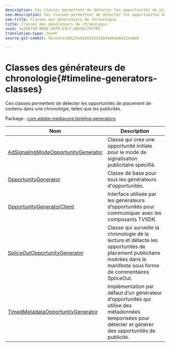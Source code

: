```yaml
---
description: Ces classes permettent de détecter les opportunités de placement de contenu dans une chronologie, telles que les publicités.
seo-description: Ces classes permettent de détecter les opportunités de placement de contenu dans une chronologie, telles que les publicités.
seo-title: Classes des générateurs de chronologie
title: Classes des générateurs de chronologie
uuid: 1e36b738-0684-44f0-b3c3-dd656c70f705
translation-type: tm+mt
source-git-commit: 91cea7acb8127e02b82e5242b9ad6ab0d12ce0eb

---
```



# Classes des générateurs de chronologie{#timeline-generators-classes}

Ces classes permettent de détecter les opportunités de placement de contenu dans une chronologie, telles que les publicités.

Package : [com.adobe.mediacore.timeline.generators](https://help.adobe.com/en_US/primetime/api/psdk/asdoc-dhls_1.4/com/adobe/mediacore/timeline/generators/package-detail.html)

| Nom | Description |
|---|---|
| [AdSignalingModeOpportunityGenerator](https://help.adobe.com/en_US/primetime/api/psdk/asdoc-dhls_1.4/com/adobe/mediacore/timeline/generators/AdSignalingModeOpportunityGenerator.html) | Classe qui crée une opportunité initiale pour le mode de signalisation publicitaire spécifié. |
| [OpportunityGenerator](https://help.adobe.com/en_US/primetime/api/psdk/asdoc-dhls_1.4/com/adobe/mediacore/timeline/generators/OpportunityGenerator.html) | Classe de base pour tous les générateurs d&#39;opportunités. |
| [OpportunityGeneratorClient](https://help.adobe.com/en_US/primetime/api/psdk/asdoc-dhls_1.4/com/adobe/mediacore/timeline/generators/OpportunityGeneratorClient.html) | Interface utilisée par les générateurs d’opportunités pour communiquer avec les composants TVSDK. |
| [SpliceOutOpportunityGenerator](https://help.adobe.com/en_US/primetime/api/psdk/asdoc-dhls_1.4/com/adobe/mediacore/timeline/generators/SpliceOutOpportunityGenerator.html) | Classe qui surveille la chronologie de la lecture et détecte les opportunités de placement publicitaire insérées dans le manifeste sous forme de commentaires SpliceOut. |
| [TimedMetadataOpportunityGenerator](https://help.adobe.com/en_US/primetime/api/psdk/asdoc-dhls_1.4/com/adobe/mediacore/timeline/generators/TimedMetadataOpportunityGenerator.html) | Implémentation par défaut d’un générateur d’opportunités qui utilise des métadonnées temporisées pour détecter et générer des opportunités de publicité. |
